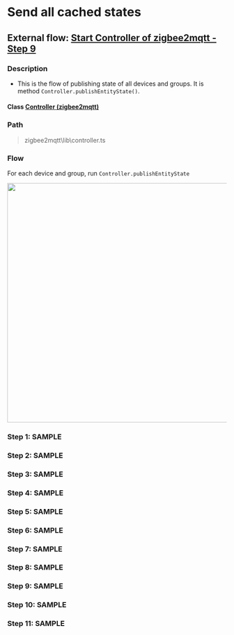 # Send all cached states 

## External flow: [Start Controller of zigbee2mqtt - Step 9](5_start_controller_of_zigbee2mqtt.md#step-9-send-all-cached-states)

### Description
- This is the flow of publishing state of all devices and groups. It is method `Controller.publishEntityState()`.
  
#### Class [Controller (zigbee2mqtt)](../objects/controller_zigbee2mqtt.md)

### Path
> zigbee2mqtt\lib\controller.ts

### Flow

For each device and group, run `Controller.publishEntityState`

<img src="..." width="550"/>

### Step 1: SAMPLE

### Step 2: SAMPLE

### Step 3: SAMPLE

### Step 4: SAMPLE

### Step 5: SAMPLE

### Step 6: SAMPLE

### Step 7: SAMPLE

### Step 8: SAMPLE

### Step 9: SAMPLE

### Step 10: SAMPLE

### Step 11: SAMPLE

